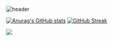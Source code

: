 ![header](https://capsule-render.vercel.app/api?type=waving&color=gradient&height=300&section=header&text=jonghne.git&fontSize=80)

[![Anurag's GitHub stats](https://github-readme-stats.vercel.app/api?username=Jnghne)](https://github.com/Jnghne/github-readme-stats)
[![GitHub Streak](https://github-readme-streak-stats.herokuapp.com/?user=dkssud8150&theme=tokyonight-duo)](https://git.io/streak-stats)


![](https://github-profile-summary-cards.vercel.app/api/cards/profile-details?username=Jnghne&theme=nord_bright)



